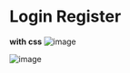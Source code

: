 # Login Register 
**with css**
![image](https://github.com/user-attachments/assets/a9dd4d89-9112-4ec1-9f16-f9b5dcbabd9b)

![image](https://github.com/user-attachments/assets/8808c039-b4ff-40bf-99eb-64c956af8557)
